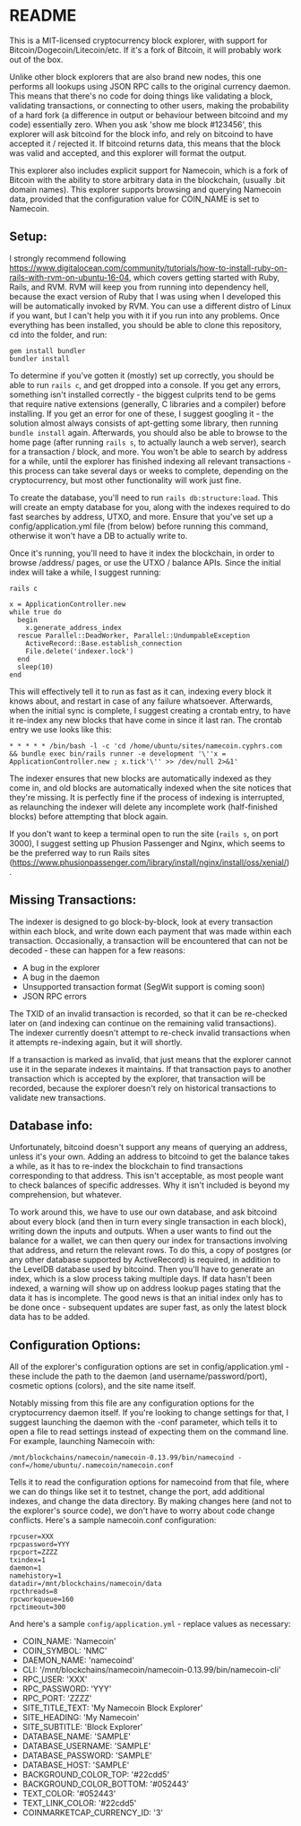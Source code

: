 # README

This is a MIT-licensed cryptocurrency block explorer, with support for Bitcoin/Dogecoin/Litecoin/etc. If it's a fork of Bitcoin, it will probably work out of the box.

Unlike other block explorers that are also brand new nodes, this one performs all lookups using JSON RPC calls to the original currency daemon. This means that there's no code for doing things like validating a block, validating transactions, or connecting to other users, making the probability of a hard fork (a difference in output or behaviour between bitcoind and my code) essentially zero. When you ask 'show me block #123456', this explorer will ask bitcoind for the block info, and rely on bitcoind to have accepted it / rejected it. If bitcoind returns data, this means that the block was valid and accepted, and this explorer will format the output.

This explorer also includes explicit support for Namecoin, which is a fork of Bitcoin with the ability to store arbitrary data in the blockchain, (usually .bit domain names). This explorer supports browsing and querying Namecoin data, provided that the configuration value for COIN_NAME is set to Namecoin.

## Setup:

I strongly recommend following https://www.digitalocean.com/community/tutorials/how-to-install-ruby-on-rails-with-rvm-on-ubuntu-16-04, which covers getting started with Ruby, Rails, and RVM. RVM will keep you from running into dependency hell, because the exact version of Ruby that I was using when I developed this will be automatically invoked by RVM. You can use a different distro of Linux if you want, but I can't help you with it if you run into any problems. Once everything has been installed, you should be able to clone this repository, cd into the folder, and run:

```
gem install bundler
bundler install
```

To determine if you've gotten it (mostly) set up correctly, you should be able to run ```rails c```, and get dropped into a console. If you get any errors, something isn't installed correctly - the biggest culprits tend to be gems that require native extensions (generally, C libraries and a compiler) before installing. If you get an error for one of these, I suggest googling it - the solution almost always consists of apt-getting some library, then running ```bundle install``` again. Afterwards, you should also be able to browse to the home page (after running ```rails s```, to actually launch a web server), search for a transaction / block, and more. You won't be able to search by address for a while, until the explorer has finished indexing all relevant transactions - this process can take several days or weeks to complete, depending on the cryptocurrency, but most other functionality will work just fine.

To create the database, you'll need to run ```rails db:structure:load```. This will create an empty database for you, along with the indexes required to do fast searches by address, UTXO, and more. Ensure that you've set up a config/application.yml file (from below) before running this command, otherwise it won't have a DB to actually write to.

Once it's running, you'll need to have it index the blockchain, in order to browse /address/ pages, or use the UTXO / balance APIs. Since the initial index will take a while, I suggest running:

```rails c```

```
x = ApplicationController.new
while true do
  begin
    x.generate_address_index
  rescue Parallel::DeadWorker, Parallel::UndumpableException
    ActiveRecord::Base.establish_connection
    File.delete('indexer.lock')
  end
  sleep(10)
end
```

This will effectively tell it to run as fast as it can, indexing every block it knows about, and restart in case of any failure whatsoever. Afterwards, when the initial sync is complete, I suggest creating a crontab entry, to have it re-index any new blocks that have come in since it last ran. The crontab entry we use looks like this:

```* * * * * /bin/bash -l -c 'cd /home/ubuntu/sites/namecoin.cyphrs.com && bundle exec bin/rails runner -e development '\''x = ApplicationController.new ; x.tick'\'' >> /dev/null 2>&1'```

The indexer ensures that new blocks are automatically indexed as they come in, and old blocks are automatically indexed when the site notices that they're missing. It is perfectly fine if the process of indexing is interrupted, as relaunching the indexer will delete any incomplete work (half-finished blocks) before attempting that block again.

If you don't want to keep a terminal open to run the site (```rails s```, on port 3000), I suggest setting up Phusion Passenger and Nginx, which seems to be the preferred way to run Rails sites (https://www.phusionpassenger.com/library/install/nginx/install/oss/xenial/).

## Missing Transactions:

The indexer is designed to go block-by-block, look at every transaction within each block, and write down each payment that was made within each transaction. Occasionally, a transaction will be encountered that can not be decoded - these can happen for a few reasons:

- A bug in the explorer
- A bug in the daemon
- Unsupported transaction format (SegWit support is coming soon)
- JSON RPC errors

The TXID of an invalid transaction is recorded, so that it can be re-checked later on (and indexing can continue on the remaining valid transactions). The indexer currently doesn't attempt to re-check invalid transactions when it attempts re-indexing again, but it will shortly.

If a transaction is marked as invalid, that just means that the explorer cannot use it in the separate indexes it maintains. If that transaction pays to another transaction which is accepted by the explorer, that transaction will be recorded, because the explorer doesn't rely on historical transactions to validate new transactions.

## Database info:

Unfortunately, bitcoind doesn't support any means of querying an address, unless it's your own. Adding an address to bitcoind to get the balance takes a while, as it has to re-index the blockchain to find transactions corresponding to that address. This isn't acceptable, as most people want to check balances of specific addresses. Why it isn't included is beyond my comprehension, but whatever.

To work around this, we have to use our own database, and ask bitcoind about every block (and then in turn every single transaction in each block), writing down the inputs and outputs. When a user wants to find out the balance for a wallet, we can then query our index for transactions involving that address, and return the relevant rows. To do this, a copy of postgres (or any other database supported by ActiveRecord) is required, in addition to the LevelDB database used by bitcoind. Then you'll have to generate an index, which is a slow process taking multiple days. If data hasn't been indexed, a warning will show up on address lookup pages stating that the data it has is incomplete. The good news is that an initial index only has to be done once - subsequent updates are super fast, as only the latest block data has to be added.

## Configuration Options:

All of the explorer's configuration options are set in config/application.yml - these include the path to the daemon (and username/password/port), cosmetic options (colors), and the site name itself.

Notably missing from this file are any configuration options for the cryptocurrency daemon itself. If you're looking to change settings for that, I suggest launching the daemon with the -conf parameter, which tells it to open a file to read settings instead of expecting them on the command line. For example, launching Namecoin with:

```/mnt/blockchains/namecoin/namecoin-0.13.99/bin/namecoind -conf=/home/ubuntu/.namecoin/namecoin.conf```

Tells it to read the configuration options for namecoind from that file, where we can do things like set it to testnet, change the port, add additional indexes, and change the data directory. By making changes here (and not to the explorer's source code), we don't have to worry about code change conflicts. Here's a sample namecoin.conf configuration:

```$ cat ~/.namecoin/namecoin.conf
rpcuser=XXX
rpcpassword=YYY
rpcport=ZZZZ
txindex=1
daemon=1
namehistory=1
datadir=/mnt/blockchains/namecoin/data
rpcthreads=8
rpcworkqueue=160
rpctimeout=300
```

And here's a sample ```config/application.yml``` - replace values as necessary: 

- COIN_NAME: 'Namecoin'
- COIN_SYMBOL: 'NMC'
- DAEMON_NAME: 'namecoind'
- CLI: '/mnt/blockchains/namecoin/namecoin-0.13.99/bin/namecoin-cli'
- RPC_USER: 'XXX'
- RPC_PASSWORD: 'YYY'
- RPC_PORT: 'ZZZZ'
- SITE_TITLE_TEXT: 'My Namecoin Block Explorer'
- SITE_HEADING: 'My Namecoin'
- SITE_SUBTITLE: 'Block Explorer'
- DATABASE_NAME: 'SAMPLE'
- DATABASE_USERNAME: 'SAMPLE'
- DATABASE_PASSWORD: 'SAMPLE'
- DATABASE_HOST: 'SAMPLE'
- BACKGROUND_COLOR_TOP: '#22cdd5'
- BACKGROUND_COLOR_BOTTOM: '#052443'
- TEXT_COLOR: '#052443'
- TEXT_LINK_COLOR: '#22cdd5'
- COINMARKETCAP_CURRENCY_ID: '3'
